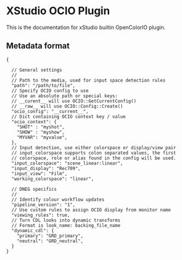 # XStudio OCIO Plugin

This is the documentation for xStudio builtin OpenColorIO plugin.

## Metadata format

    {

      // General settings
      //
      // Path to the media, used for input space detection rules
      "path": "/path/to/file",
      // Specify OCIO config to use
      // Use an absolute path or special keys:
      // __curent__ will use OCIO::GetCurrentConfig()
      // __raw__ will use OCIO::Config::Create()
      "ocio_config": "__current__",
      // Dict containing OCIO context key / value
      "ocio_context": {
        "SHOT" : "myshot",
        "SHOW" : "myshow",
        "MYVAR": "myvalue",
      },
      // Input detection, use either colorspace or display/view pair
      // input_colorspace supports colon separated values, the first
      // colorspace, role or alias found in the config will be used.
      "input_colorspace": "scene_linear:linear",
      "input_display": "Rec709",
      "input_view": "Film",
      "working_colorspace": "linear",

      // DNEG specifics
      //
      // Identify colour workflow updates
      "pipeline_version": "1",
      // Use custom rules to assign OCIO display from monitor name
      "viewing_rules": true,
      // Turn CDL looks into dynamic transforms
      // Format is look_name: backing_file_name
      "dynamic_cdl": {
        "primary": "GRD_primary",
        "neutral": "GRD_neutral",
      }
    }
